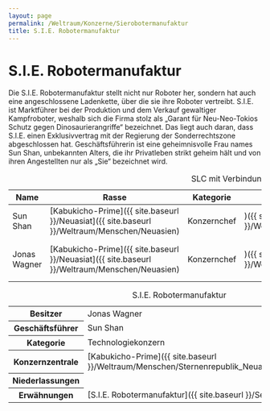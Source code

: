 ```yaml
---
layout: page
permalink: /Weltraum/Konzerne/Sierobotermanufaktur
title: S.I.E. Robotermanufaktur
---
```



# S.I.E. Robotermanufaktur


Die S.I.E. Robotermanufaktur stellt nicht nur Roboter her, sondern hat auch eine angeschlossene Ladenkette, über die sie ihre Roboter vertreibt. S.I.E. ist Marktführer bei der Produktion und dem Verkauf gewaltiger Kampfroboter, weshalb sich die Firma stolz als „Garant für Neu-Neo-Tokios Schutz gegen Dinosaurierangriffe“ bezeichnet. Das liegt auch daran, dass S.I.E. einen Exklusivvertrag mit der Regierung der Sonderrechtszone abgeschlossen hat. Geschäftsführerin ist eine geheimnisvolle Frau names Sun Shan, unbekannten Alters, die ihr Privatleben strikt geheim hält und von ihren Angestellten nur als „Sie“ bezeichnet wird.

<table data-order="cols" data-type="slc">
<caption>SLC mit Verbindungen zur S.I.E. Robotermanufaktur</caption>
<thead>
<tr><th>Name</th><th>Rasse</th><th>Kategorie</th><th>Wohnort</th><th>Erwähnungen</th></tr>
</thead>
<tbody>
<tr><td>Sun Shan</td><td>[Kabukicho-Prime]({{ site.baseurl }}/Neuasiat]({{ site.baseurl }}/Weltraum/Menschen/Neuasien)</Td><td>Konzernchef</Td><td>)({{ site.baseurl }}/Weltraum/Menschen/Sternenrepublik_Neuasien/Kabukichoprime)</td><td>[Sun Shan]({{ site.baseurl }}/Search)</td></tr>
<tr><td>Jonas Wagner</td><td>[Kabukicho-Prime]({{ site.baseurl }}/Neuasiat]({{ site.baseurl }}/Weltraum/Menschen/Neuasien)</Td><td>Konzernchef</Td><td>)({{ site.baseurl }}/Weltraum/Menschen/Sternenrepublik_Neuasien/Kabukichoprime)</td><td>[Jonas Wagner]({{ site.baseurl }}/Search)</td></tr>
</tbody>
</table>

<aside>
<table data-type="konzern">
<caption>S.I.E. Robotermanufaktur</caption>
<tbody>
<tr><th>Besitzer</th><td>Jonas Wagner</td></tr>
<tr><th>Geschäftsführer</th><td>Sun Shan</td></tr>
<tr><th>Kategorie</th><td>Technologiekonzern</td></tr>
<tr><th>Konzernzentrale</th><td>[Kabukicho-Prime]({{ site.baseurl }}/Weltraum/Menschen/Sternenrepublik_Neuasien/Kabukichoprime)</td></tr>
<tr><th>Niederlassungen</th><td> </td></tr>
<tr><th>Erwähnungen</th><td>[S.I.E. Robotermanufaktur]({{ site.baseurl }}/Search)</td></tr>
</tbody>
</table>
</aside>

